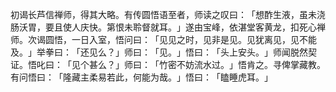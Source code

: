 初谒长芦信禅师，得其大略。有传圆悟语至者，师读之叹曰：​「想酢生液，虽未浇肠沃胃，要且使人庆快。第恨未聆督就耳。​」遂由宝峰，依湛堂客黄龙，扣死心禅师。次谒圆悟，一日入室，悟问曰：​「见见之时，见非是见。见犹离见，见不能及。​」举拳曰：​「还见么？​」师曰：​「见。​」悟曰：​「头上安头。​」师闻脱然契证。悟叱曰：​「见个甚么？​」师曰：​「竹密不妨流水过。​」悟肯之。寻俾掌藏教。有问悟曰：​「隆藏主柔易若此，何能为哉。​」悟曰：​「瞌睡虎耳。​」